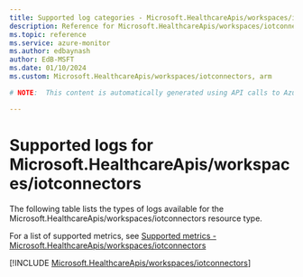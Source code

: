 ```yaml
---
title: Supported log categories - Microsoft.HealthcareApis/workspaces/iotconnectors
description: Reference for Microsoft.HealthcareApis/workspaces/iotconnectors in Azure Monitor Logs.
ms.topic: reference
ms.service: azure-monitor
ms.author: edbaynash
author: EdB-MSFT
ms.date: 01/10/2024
ms.custom: Microsoft.HealthcareApis/workspaces/iotconnectors, arm

# NOTE:  This content is automatically generated using API calls to Azure. Any edits made on these files will be overwritten in the next run of the script. 

---
```





# Supported logs for Microsoft.HealthcareApis/workspaces/iotconnectors  
The following table lists the types of logs available for the Microsoft.HealthcareApis/workspaces/iotconnectors resource type.
  
  
  
For a list of supported metrics, see [Supported metrics - Microsoft.HealthcareApis/workspaces/iotconnectors](../supported-metrics/microsoft-healthcareapis-workspaces-iotconnectors-metrics.md)  
  

  
[!INCLUDE [Microsoft.HealthcareApis/workspaces/iotconnectors](./includes/microsoft-healthcareapis-workspaces-iotconnectors-logs-include.md)]  
  
  

